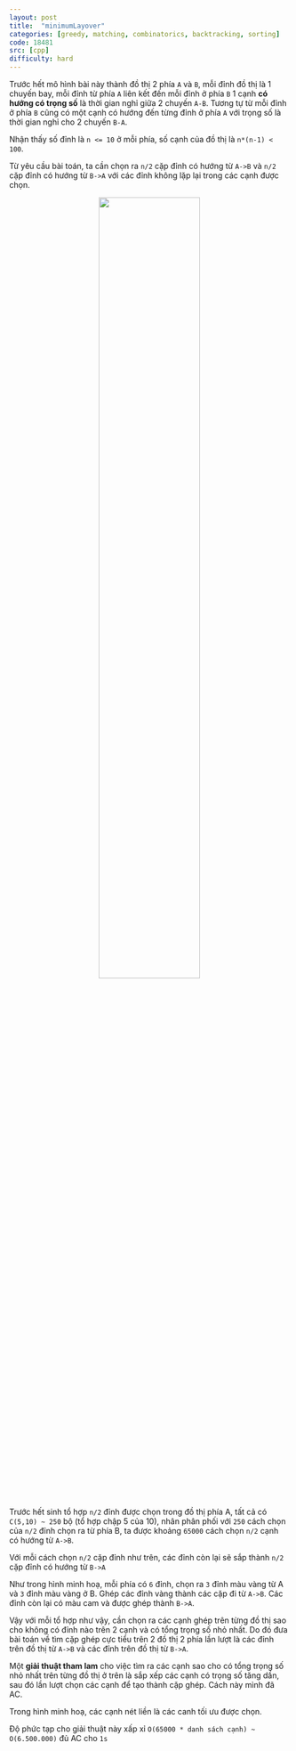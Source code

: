 ```yaml
---
layout: post
title:  "minimumLayover"
categories: [greedy, matching, combinatorics, backtracking, sorting]
code: 18481
src: [cpp]
difficulty: hard
---
```



Trước hết mô hình bài này thành đồ thị 2 phía `A` và `B`, mỗi đỉnh đồ thị là 1 chuyến bay, mỗi đỉnh từ phía `A` liên kết đến mỗi đỉnh ở phía `B` 1 cạnh **có hướng có trọng số** là thời gian nghỉ giữa 2 chuyến `A-B`. Tương tự từ mỗi đỉnh ở phía `B` cũng có một cạnh có hướng đến từng đỉnh ở phía `A` với trọng số là thời gian nghỉ cho 2 chuyến `B-A`.

Nhận thấy số đỉnh là `n <= 10` ở mỗi phía, số cạnh của đồ thị là `n*(n-1) < 100`.

Từ yêu cầu bài toán, ta cần chọn ra `n/2` cặp đỉnh có hướng từ `A->B` và `n/2` cặp đỉnh có hướng từ `B->A` với các đỉnh không lặp lại trong các cạnh được chọn.

<p align="center">
<img src="/code-learn/static/img/posts/layover.jpg" width="60%"/>
</p>

Trước hết sinh tổ hợp `n/2` đỉnh được chọn trong đồ thị phía A, tất cả có `C(5,10) ~ 250` bộ (tổ hợp chập 5 của 10), nhân phân phối với `250` cách chọn của `n/2` đỉnh chọn ra từ phía B, ta được khoảng `65000` cách chọn `n/2` cạnh có hướng từ `A->B`.

Với mỗi cách chọn `n/2` cặp đỉnh như trên, các đỉnh còn lại sẽ sắp thành `n/2` cặp đỉnh có hướng từ `B->A`

Như trong hình minh hoạ, mỗi phía có `6` đỉnh, chọn ra `3` đỉnh màu vàng từ A và `3` đỉnh màu vàng ở B. Ghép các đỉnh vàng thành các cặp đi từ `A->B`. Các đỉnh còn lại có màu cam và được ghép thành `B->A`.

Vậy với mỗi tổ hợp như vậy, cần chọn ra các cạnh ghép trên từng đồ thị sao cho không có đỉnh nào trên 2 cạnh và có tổng trọng số nhỏ nhất. Do đó đưa bài toán về tìm cặp ghép cực tiểu trên 2 đồ thị 2 phía lần lượt là các đỉnh trên đồ thị từ `A->B` và các đỉnh trên đồ thị từ `B->A`.

Một **giải thuật tham lam** cho việc tìm ra các cạnh sao cho có tổng trọng số nhỏ nhất trên từng đồ thị ở trên là sắp xếp các cạnh có trọng số tăng dần, sau đó lần lượt chọn các cạnh để tạo thành cặp ghép. Cách này mình đã AC.

Trong hình minh hoạ, các cạnh nét liền là các canh tối ưu được chọn.

Độ phức tạp cho giải thuật này xấp xỉ `O(65000 * danh sách cạnh) ~ O(6.500.000)` đủ AC cho `1s`


